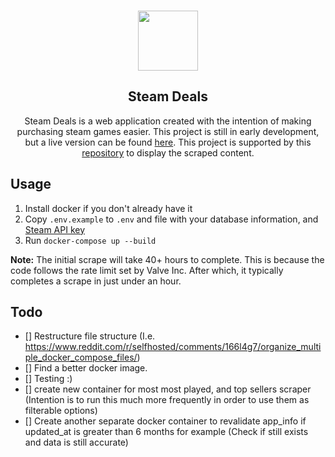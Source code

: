 <p align="center">
  <br/>
  <a href="https://www.steamdeals.ca" target="_blank"><img width="96px" src="https://www.steamdeals.ca/_next/image?url=%2F_next%2Fstatic%2Fmedia%2Fandroid-chrome-192x192.7be14410.png&w=128&q=75" /></a>
  <h2 align="center">Steam Deals</h2>
  <p align="center">
    Steam Deals is a web application created with the intention of making purchasing steam games easier. This project is still in early development, but a live version can be found <a href='https://www.steamdeals.ca'>here</a>. This project is supported by this <a href="https://github.com/DamynFilipuzzi/Steam-Scraper">repository</a> to display the scraped content.
  </p>
</p>

## Usage

1. Install docker if you don't already have it
2. Copy `.env.example` to `.env` and file with your database information, and <a href="https://steamcommunity.com/dev/apikey">Steam API key</a>
3. Run `docker-compose up --build`

<p style="font-size: 14px;"> 
<span style="font-weight: bold;">Note:</span> 
The initial scrape will take 40+ hours to complete. This is because the code follows the rate limit set by Valve Inc. After which, it typically completes a scrape in just under an hour. 
</p>

## Todo

- [] Restructure file structure (I.e. https://www.reddit.com/r/selfhosted/comments/166l4g7/organize_multiple_docker_compose_files/)
- [] Find a better docker image.
- [] Testing :)
- [] create new container for most most played, and top sellers scraper (Intention is to run this much more frequently in order to use them as filterable options)
- [] Create another separate docker container to revalidate app_info if updated_at is greater than 6 months for example (Check if still exists and data is still accurate)
